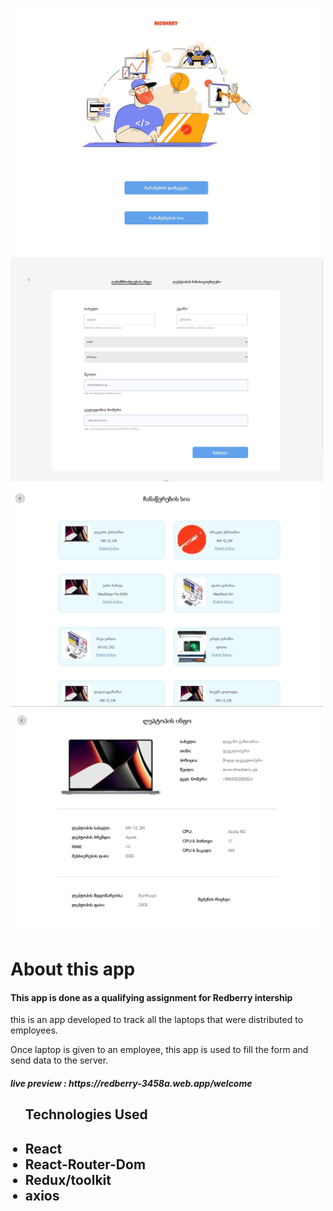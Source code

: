 <p float="left">
  <img src="/public/preview.jpg" width="500" />
  <img src="/public/preview_2.jpg" width="500" /> 
  <img src="/public/preview_3.jpg" width="500" />
  <img src="/public/preview_4.jpg" width="500" />
</p>
<h1> About this app </h1>

 <h4> This app is done as a qualifying assignment for Redberry intership </h4>
 <p> this is an app developed to track all the laptops that were distributed to employees. </p>
  <p> Once laptop is given to an employee, this app is used to fill the form and send data to the server. </p>
 <h5> live preview : https://redberry-3458a.web.app/welcome </h5>



  <ul> <h2> Technologies Used <h2>
    <li>React</li>
     <li>React-Router-Dom </li>
     <li>Redux/toolkit </li>
 <li> axios </li>
 
  
  </ul>
